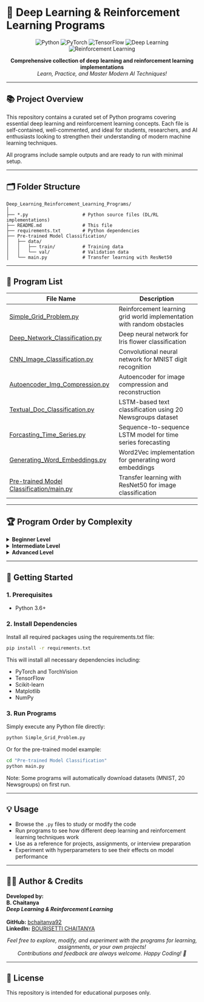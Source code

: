 # 🚀 Deep Learning & Reinforcement Learning Programs

<p align="center">
  <img src="https://img.shields.io/badge/Python-3776AB?logo=python&logoColor=white" alt="Python">
  <img src="https://img.shields.io/badge/PyTorch-EE4C2C?logo=pytorch&logoColor=white" alt="PyTorch">
  <img src="https://img.shields.io/badge/TensorFlow-FF6F00?logo=tensorflow&logoColor=white" alt="TensorFlow">
  <img src="https://img.shields.io/badge/DeepLearning-AI-blue" alt="Deep Learning">
  <img src="https://img.shields.io/badge/ReinforcementLearning-RL-green" alt="Reinforcement Learning">
</p>

<p align="center">
  <b>Comprehensive collection of deep learning and reinforcement learning implementations</b><br>
  <i>Learn, Practice, and Master Modern AI Techniques!</i>
</p>

---

## 📚 Project Overview

This repository contains a curated set of Python programs covering essential deep learning and reinforcement learning concepts. Each file is self-contained, well-commented, and ideal for students, researchers, and AI enthusiasts looking to strengthen their understanding of modern machine learning techniques.

All programs include sample outputs and are ready to run with minimal setup.

---

## 🗂️ Folder Structure

```
Deep_Learning_Reinforcement_Learning_Programs/
│
├── *.py                    # Python source files (DL/RL implementations)
├── README.md               # This file
├── requirements.txt        # Python dependencies
├── Pre-trained Model Classification/
│   ├── data/
│   │   ├── train/          # Training data
│   │   └── val/            # Validation data
│   └── main.py             # Transfer learning with ResNet50
```

---

## 🧠 Program List

| File Name | Description |
|-----------|-------------|
| [Simple_Grid_Problem.py](Simple_Grid_Problem.py) | Reinforcement learning grid world implementation with random obstacles |
| [Deep_Network_Classification.py](Deep_Network_Classification.py) | Deep neural network for Iris flower classification |
| [CNN_Image_Classification.py](CNN_Image_Classification.py) | Convolutional neural network for MNIST digit recognition |
| [Autoencoder_Img_Compression.py](Autoencoder_Img_Compression.py) | Autoencoder for image compression and reconstruction |
| [Textual_Doc_Classification.py](Textual_Doc_Classification.py) | LSTM-based text classification using 20 Newsgroups dataset |
| [Forcasting_Time_Series.py](Forcasting_Time_Series.py) | Sequence-to-sequence LSTM model for time series forecasting |
| [Generating_Word_Embeddings.py](Generating_Word_Embeddings.py) | Word2Vec implementation for generating word embeddings |
| [Pre-trained Model Classification/main.py](Pre-trained%20Model%20Classification/main.py) | Transfer learning with ResNet50 for image classification |

---

## 🏆 Program Order by Complexity

<details>
<summary><b>Beginner Level</b></summary>

- [Simple_Grid_Problem.py](Simple_Grid_Problem.py) - Basic reinforcement learning concepts
- [Deep_Network_Classification.py](Deep_Network_Classification.py) - Introduction to deep neural networks
- [Generating_Word_Embeddings.py](Generating_Word_Embeddings.py) - Basic NLP concepts and word embeddings
</details>

<details>
<summary><b>Intermediate Level</b></summary>

- [CNN_Image_Classification.py](CNN_Image_Classification.py) - Convolutional neural networks for computer vision
- [Autoencoder_Img_Compression.py](Autoencoder_Img_Compression.py) - Unsupervised learning for compression
- [Pre-trained Model Classification/main.py](Pre-trained%20Model%20Classification/main.py) - Transfer learning with pre-trained models
</details>

<details>
<summary><b>Advanced Level</b></summary>

- [Textual_Doc_Classification.py](Textual_Doc_Classification.py) - Advanced NLP with LSTM networks
- [Forcasting_Time_Series.py](Forcasting_Time_Series.py) - Sequence modeling for time series prediction
</details>

---

## 🚀 Getting Started

### 1. Prerequisites

- Python 3.6+

### 2. Install Dependencies

Install all required packages using the requirements.txt file:

```bash
pip install -r requirements.txt
```

This will install all necessary dependencies including:
- PyTorch and TorchVision
- TensorFlow
- Scikit-learn
- Matplotlib
- NumPy

### 3. Run Programs

Simply execute any Python file directly:

```bash
python Simple_Grid_Problem.py
```

Or for the pre-trained model example:

```bash
cd "Pre-trained Model Classification"
python main.py
```

Note: Some programs will automatically download datasets (MNIST, 20 Newsgroups) on first run.

---

## 💡 Usage

- Browse the `.py` files to study or modify the code
- Run programs to see how different deep learning and reinforcement learning techniques work
- Use as a reference for projects, assignments, or interview preparation
- Experiment with hyperparameters to see their effects on model performance

---

## 👨‍💻 Author & Credits

<p>
  <b>Developed by:</b> <br>
  <b>B. Chaitanya</b> <br>
  <i><b>Deep Learning & Reinforcement Learning</b></i> <br>
  <br>
  <b>GitHub:</b> <a href="https://github.com/bchaitanya92">bchaitanya92</a> <br>
  <b>LinkedIn:</b> <a href="https://www.linkedin.com/in/b-chaitanya">BOURISETTI CHAITANYA</a>
</p>

<p align="center">
  <i>Feel free to explore, modify, and experiment with the programs for learning, assignments, or your own projects!<br>
  Contributions and feedback are always welcome. Happy Coding! 🎉</i>
</p>

---

## 📄 License

This repository is intended for educational purposes only.
